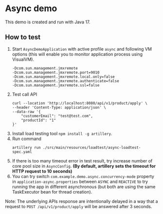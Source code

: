 # Async demo
This demo is created and run with Java 17.
## How to test
1. Start `AsyncDemoApplication` with active profile `async` and following VM options (this will enable you to monitor application process using VisualVM).
   ```
   -Dcom.sun.management.jmxremote
   -Dcom.sun.management.jmxremote.port=9010
   -Dcom.sun.management.jmxremote.local.only=false
   -Dcom.sun.management.jmxremote.authenticate=false
   -Dcom.sun.management.jmxremote.ssl=false
   ```
2. Test call API
    ```shell
    curl --location 'http://localhost:8080/api/v1/product/apply' \
    --header 'Content-Type: application/json' \
    --data-raw '{
        "customerEmail": "test@test.com",
        "productId": "1"
    }'
    ```
3. Install load testing tool `npm install -g artillery`.
4. Run command
   ```shell
   artillery run ./src/main/resources/loadtest/async-loadtest-spec.yaml
   ```
5. If there is too many timeout error in test result, try increase number of core pool size in `AsyncConfig`.
**(By default, artillery sets the timeout for HTTP request to 10 seconds)**
6. You can try switch `com.example.demo.async.concurrency-mode` property in `application-async.properties` 
between `ASYNC` and `REACTIVE` to try running the app in different asynchronous 
(but both are using the same TaskExecutor bean for thread creation). 

Note: The underlying APIs response are intentionally delayed in a way that a request to `POST /api/v1/product/apply` 
will be answered after 3 seconds.
